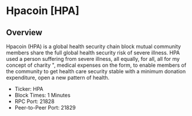 # Hpacoin [HPA]

## Overview

Hpacoin (HPA) is a global health security chain block mutual community members share the full global health security risk of severe illness. HPA used a person suffering from severe illness, all equally, for all, all for my concept of charity ", medical expenses on the form, to enable members of the community to get health care security stable with a minimum donation expenditure, open a new pattern of health.

* Ticker: HPA
* Block Times: 1 Minutes
* RPC Port: 21828
* Peer-to-Peer Port: 21829